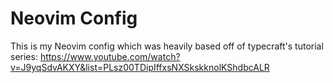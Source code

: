 # Neovim Config
This is my Neovim config which was heavily based off of typecraft's tutorial series: https://www.youtube.com/watch?v=J9yqSdvAKXY&list=PLsz00TDipIffxsNXSkskknolKShdbcALR
